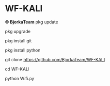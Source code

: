 # WF-KALI

**© BjorkaTeam**
pkg update

pkg upgrade

pkg install git

pkg install python

git clone https://github.com/BjorkaTeam/WF-KALI

cd WF-KALI

python Wifi.py
